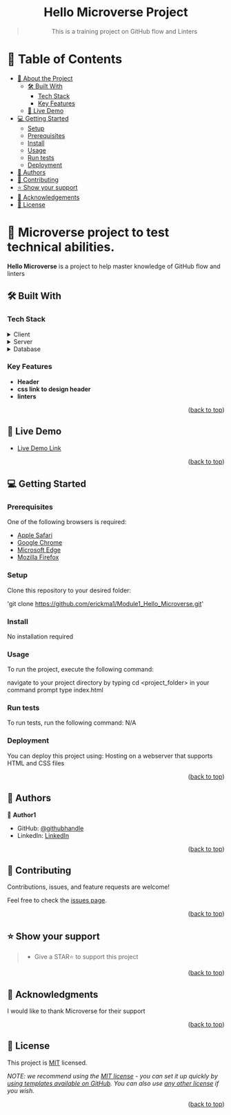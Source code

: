 <a name="readme-top"></a>


<div align="center">
  
  <br/>

  # Hello Microverse Project
  > This is a training project on GitHub flow and Linters
</div>


# 📗 Table of Contents

- [📖 About the Project](#about-project)
  - [🛠 Built With](#built-with)
    - [Tech Stack](#tech-stack)
    - [Key Features](#key-features)
  - [🚀 Live Demo](#live-demo)
- [💻 Getting Started](#getting-started)
  - [Setup](#setup)
  - [Prerequisites](#prerequisites)
  - [Install](#install)
  - [Usage](#usage)
  - [Run tests](#run-tests)
  - [Deployment](#deployment)
- [👥 Authors](#authors)
- [🤝 Contributing](#contributing)
- [⭐️ Show your support](#support)
- [🙏 Acknowledgements](#acknowledgements)
- [📝 License](#license)


# 📖 Microverse project to test technical abilities. <a name="about-project"></a>

**Hello Microverse** is a project to help master knowledge of GitHub flow and linters

## 🛠 Built With <a name="built-with"></a>

### Tech Stack <a name="tech-stack"></a>

<details>
  <summary>Client</summary>
  <ul>
    <li><a href="https://en.wikipedia.org/wiki/HTML">HTML</a></li>
    <li><a href="https://en.wikipedia.org/wiki/CSS">CSS</a></li>
  </ul>
</details>

<details>
  <summary>Server</summary>
  <ul>
    <li><a href="#">N/A</a></li>
  </ul>
</details>

<details>
<summary>Database</summary>
  <ul>
    <li><a href="#">N/A</a></li>
  </ul>
</details>


### Key Features <a name="key-features"></a>

- **Header**
- **css link to design header**
- **linters**

<p align="right">(<a href="#readme-top">back to top</a>)</p>


## 🚀 Live Demo <a name="live-demo"></a>

- [Live Demo Link](https://github.com/erickma1/Module1_Hello_Microverse/blob/adding-new-files/index.html)

<p align="right">(<a href="#readme-top">back to top</a>)</p>


## 💻 Getting Started <a name="getting-started"></a>

### Prerequisites
One of the following browsers is required:
<ul>
    <li><a href="#">Apple Safari</a></li>
    <li><a href="#">Google Chrome</a></li>
    <li><a href="#">Microsoft Edge</a></li>
    <li><a href="#">Mozilla Firefox</a></li>
  </ul>


### Setup

Clone this repository to your desired folder:
<br />

'git clone https://github.com/erickma1/Module1_Hello_Microverse.git'

### Install

No installation required

### Usage

To run the project, execute the following command:

navigate to your project directory by typing cd <project_folder> in your command prompt
type index.html

### Run tests

To run tests, run the following command:
N/A

### Deployment

You can deploy this project using:
Hosting on a webserver that supports HTML and CSS files

<p align="right">(<a href="#readme-top">back to top</a>)</p>

## 👥 Authors <a name="authors"></a>

👤 **Author1**

- GitHub: [@githubhandle](https://github.com/erickma1)
- LinkedIn: [LinkedIn](https://www.linkedin.com/in/eric-mawudeku-55b74883/)

<p align="right">(<a href="#readme-top">back to top</a>)</p>

## 🤝 Contributing <a name="contributing"></a>

Contributions, issues, and feature requests are welcome!

Feel free to check the [issues page](../../issues/).

<p align="right">(<a href="#readme-top">back to top</a>)</p>

## ⭐️ Show your support <a name="support"></a>

> - Give a STAR⭐️ to support this project

<p align="right">(<a href="#readme-top">back to top</a>)</p>


## 🙏 Acknowledgments <a name="acknowledgements"></a>


I would like to thank Microverse for their support

<p align="right">(<a href="#readme-top">back to top</a>)</p>


## 📝 License <a name="license"></a>

This project is [MIT](./LICENSE) licensed.

_NOTE: we recommend using the [MIT license](https://choosealicense.com/licenses/mit/) - you can set it up quickly by [using templates available on GitHub](https://docs.github.com/en/communities/setting-up-your-project-for-healthy-contributions/adding-a-license-to-a-repository). You can also use [any other license](https://choosealicense.com/licenses/) if you wish._

<p align="right">(<a href="#readme-top">back to top</a>)</p>